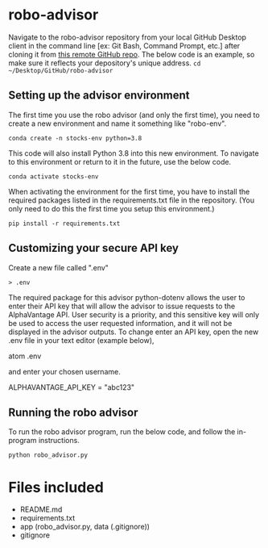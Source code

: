 # robo-advisor
Navigate to the robo-advisor repository from your local GitHub Desktop client in the command line [ex: Git Bash, Command Prompt, etc.] after cloning it from [this remote GitHub repo](https://github.com/kmace999/robo-advisor). The below code is an example, so make sure it reflects your depository's unique address.
`cd ~/Desktop/GitHub/robo-advisor`

## Setting up the advisor environment
The first time you use the robo advisor (and only the first time), you need to create a new environment and name it something like "robo-env".

`conda create -n stocks-env python=3.8`

This code will also install Python 3.8 into this new environment. To navigate to this environment or return to it in the future, use the below code.

`conda activate stocks-env`

When activating the environment for the first time, you have to install the required packages listed in the requirements.txt file in the repository. (You only need to do this the first time you setup this environment.)

`pip install -r requirements.txt`

## Customizing your secure API key

Create a new file called ".env"

`> .env`

The required package for this advisor python-dotenv allows the user to enter their API key that will allow the advisor to issue requests to the AlphaVantage API. User security is a priority, and this sensitive key will only be used to access the user requested information, and it will not be displayed in the advisor outputs. To change enter an API key, open the new .env file in your text editor (example below),

atom .env

and enter your chosen username.

ALPHAVANTAGE_API_KEY = "abc123"

## Running the robo advisor
To run the robo advisor program, run the below code, and follow the in-program instructions.

`python robo_advisor.py`




# Files included
- README.md
- requirements.txt
- app (robo_advisor.py, data (.gitignore))
- gitignore
